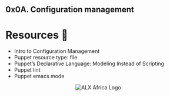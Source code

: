 ## 0x0A. Configuration management
# Resources :memo:

* Intro to Configuration Management
* Puppet resource type: file 
* Puppet’s Declarative Language: Modeling Instead of Scripting
* Puppet lint
* Puppet emacs mode

<p align="center">
  <img
   src="https://miro.medium.com/v2/resize:fit:700/1*lX5wiJfKf1_1l8QqyGuaPQ.png"
   alt="ALX Africa Logo"
  >
</p>
